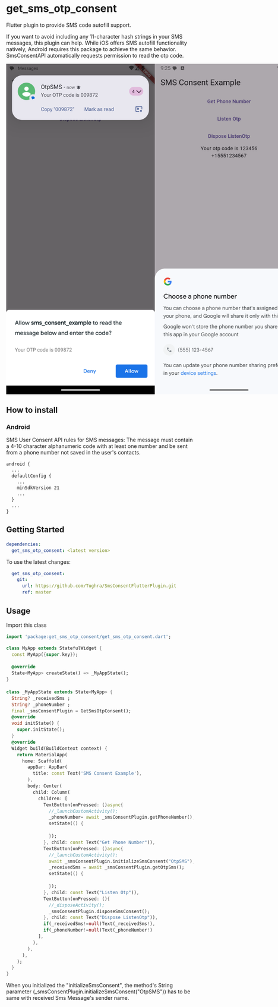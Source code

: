 # get_sms_otp_consent

Flutter plugin to provide SMS code autofill support.

If you want to avoid including any 11-character hash strings in your SMS messages, this plugin can help.
While iOS offers SMS autofill functionality natively, Android requires this package to achieve the same behavior.
SmsConsentAPI automatically requests permission to read the otp code.
<div style="display:flex; justify-content: space-between;">
<img src="https://github.com/Tughra/SmsConsentFlutterPlugin/blob/master/example/Screenshot_20240819_164610.png" width="400"/>
<img src="https://github.com/Tughra/SmsConsentFlutterPlugin/blob/master/example/Screenshot_20240821_092524.png" width="400"/>
</div>


## How to install

### Android
SMS User Consent API rules for SMS messages:
The message must contain a 4-10 character alphanumeric code with at least one number and be sent from a phone number not saved in the user's contacts.
```android
android {
  ...
  defaultConfig {
    ...
    minSdkVersion 21
    ...
  }
  ...
}
```
## Getting Started

```yaml
dependencies:
  get_sms_otp_consent: <latest version>
```
To use the latest changes:

```yaml
  get_sms_otp_consent:
    git:
      url: https://github.com/Tughra/SmsConsentFlutterPlugin.git
      ref: master
```



## Usage

Import this class
```dart
import 'package:get_sms_otp_consent/get_sms_otp_consent.dart';
```

```dart
class MyApp extends StatefulWidget {
  const MyApp({super.key});

  @override
  State<MyApp> createState() => _MyAppState();
}

class _MyAppState extends State<MyApp> {
  String? _receivedSms ;
  String? _phoneNumber ;
  final _smsConsentPlugin = GetSmsOtpConsent();
  @override
  void initState() {
    super.initState();
  }
  @override
  Widget build(BuildContext context) {
    return MaterialApp(
      home: Scaffold(
        appBar: AppBar(
          title: const Text('SMS Consent Example'),
        ),
        body: Center(
          child: Column(
            children: [
              TextButton(onPressed: ()async{
                //_launchCustomActivity();
                _phoneNumber= await _smsConsentPlugin.getPhoneNumber();
                setState(() {

                });
              }, child: const Text("Get Phone Number")),
              TextButton(onPressed: ()async{
                //_launchCustomActivity();
                await _smsConsentPlugin.initializeSmsConsent("OtpSMS");
                _receivedSms = await _smsConsentPlugin.getOtpSms();
                setState(() {

                });
              }, child: const Text("Listen Otp")),
              TextButton(onPressed: (){
                //_disposeActivity();
                _smsConsentPlugin.disposeSmsConsent();
              }, child: const Text("Dispose ListenOtp")),
              if(_receivedSms!=null)Text(_receivedSms!),
              if(_phoneNumber!=null)Text(_phoneNumber!)
            ],
          ),
        ),
      ),
    );
  }
}
```
When you initialized the "initializeSmsConsent", the method's String parameter (_smsConsentPlugin.initializeSmsConsent("OtpSMS")) has to be same with received Sms Message's sender name.

